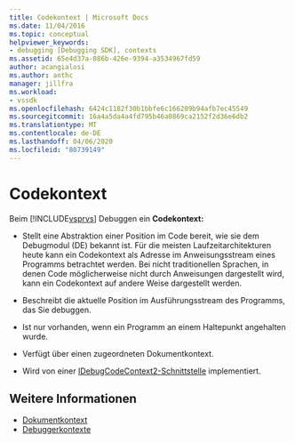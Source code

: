 ```yaml
---
title: Codekontext | Microsoft Docs
ms.date: 11/04/2016
ms.topic: conceptual
helpviewer_keywords:
- debugging [Debugging SDK], contexts
ms.assetid: 65e4d37a-086b-426e-9394-a3534967fd59
author: acangialosi
ms.author: anthc
manager: jillfra
ms.workload:
- vssdk
ms.openlocfilehash: 6424c1182f30b1bbfe6c166209b94afb7ec45549
ms.sourcegitcommit: 16a4a5da4a4fd795b46a0869ca2152f2d36e6db2
ms.translationtype: MT
ms.contentlocale: de-DE
ms.lasthandoff: 04/06/2020
ms.locfileid: "80739149"
---
```

# <a name="code-context"></a>Codekontext
Beim [!INCLUDE[vsprvs](../../code-quality/includes/vsprvs_md.md)] Debuggen ein **Codekontext:**

- Stellt eine Abstraktion einer Position im Code bereit, wie sie dem Debugmodul (DE) bekannt ist. Für die meisten Laufzeitarchitekturen heute kann ein Codekontext als Adresse im Anweisungsstream eines Programms betrachtet werden. Bei nicht traditionellen Sprachen, in denen Code möglicherweise nicht durch Anweisungen dargestellt wird, kann ein Codekontext auf andere Weise dargestellt werden.

- Beschreibt die aktuelle Position im Ausführungsstream des Programms, das Sie debuggen.

- Ist nur vorhanden, wenn ein Programm an einem Haltepunkt angehalten wurde.

- Verfügt über einen zugeordneten Dokumentkontext.

- Wird von einer [IDebugCodeContext2-Schnittstelle](../../extensibility/debugger/reference/idebugcodecontext2.md) implementiert.

## <a name="see-also"></a>Weitere Informationen
- [Dokumentkontext](../../extensibility/debugger/document-context.md)
- [Debuggerkontexte](../../extensibility/debugger/debugger-contexts.md)

